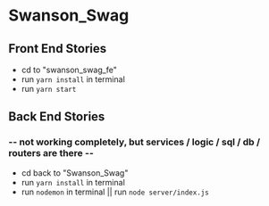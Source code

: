 # Swanson_Swag

## Front End Stories
- cd to "swanson_swag_fe"
- run ```yarn install``` in terminal
- run ```yarn start```

## Back End Stories 
### -- not working completely, but services / logic / sql / db / routers are there --
- cd back to "Swanson_Swag"
- run ```yarn install``` in terminal
- run ```nodemon``` in terminal || run ```node server/index.js```

